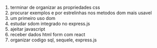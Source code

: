 1. terminar de organizar as propriedades css
2. procurar exemplos e por estrelinhas nos metodos dom mais usavel
3. um primeiro uso dom
4. estudar sdom integrado no express.js
5. ajeitar javascript
6. receber dados html form com react
7. organizar codigo sql, sequele, express.js